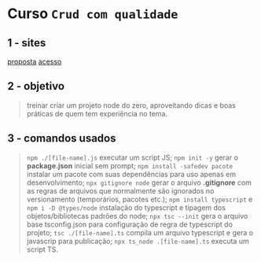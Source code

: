 # Curso `Crud com qualidade`

## 1 - sites
[proposta](https://crudcomqualidade.io/)
[acesso](https://crudcomqualidade.club.hotmart.com/)

## 2 - objetivo
> treinar criar um projeto node do zero, aproveitando dicas e boas práticas de quem tem experiência no tema.

## 3 - comandos usados
> `npm ./[file-name].js` executar um script JS;
> `npm init -y` gerar o **package.json** inicial sem prompt;
> `npm install -safedev pacote` instalar um pacote com suas dependências para uso apenas em desenvolvimento;
> `npx gitignore node` gerar o arquivo **.gitignore** com as regras de arquivos que normalmente são ignorados no versionamento (temporários, pacotes etc.);
> `npm install typescript` e `npm i -D @types/node` instalação do typescript e tipagem dos objetos/bibliotecas padrões do node;
> `npx tsc --init` gera o arquivo base tsconfig.json para configuração de regra de typescript do projeto;
> `tsc ./[file-name].ts` compila um arquivo typescript e gera o javascrip para publicação;
> `npx ts_node .[file-name].ts` executa um script TS.
